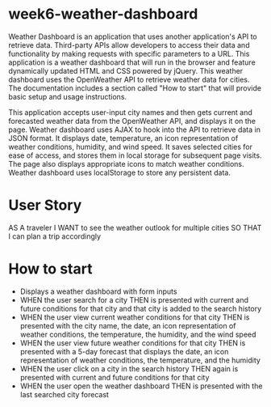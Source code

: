 # week6-weather-dashboard

Weather Dashboard is an application that uses another application's API to retrieve data. Third-party APIs allow developers to access their data and functionality by making requests with specific parameters to a URL. This application is a weather dashboard that will run in the browser and feature dynamically updated HTML and CSS powered by jQuery. This weather dashboard uses the OpenWeather API to retrieve weather data for cities. The documentation includes a section called "How to start" that will provide basic setup and usage instructions.

This application accepts user-input city names and then gets current and forecasted weather data from the OpenWeather API, and displays it on the page. Weather dashboard uses AJAX to hook into the API to retrieve data in JSON format. It displays date, temperature, an icon representation of weather conditions, humidity, and wind speed. It saves selected cities for ease of access, and stores them in local storage for subsequent page visits. The page also displays appropriate icons to match weather conditions. Weather dashboard uses localStorage to store any persistent data.

# User Story
AS A traveler
I WANT to see the weather outlook for multiple cities
SO THAT I can plan a trip accordingly

# How to start
* Displays a weather dashboard with form inputs
* WHEN the user search for a city THEN is presented with current and future conditions for that city and that city is added to the search history
* WHEN the user view current weather conditions for that city THEN is presented with the city name, the date, an icon representation of weather conditions, the temperature, the humidity, and the wind speed
* WHEN the user view future weather conditions for that city THEN is presented with a 5-day forecast that displays the date, an icon representation of weather conditions, the temperature, and the humidity
* WHEN the user click on a city in the search history THEN again is presented with current and future conditions for that city
* WHEN the user open the weather dashboard THEN is presented with the last searched city forecast

